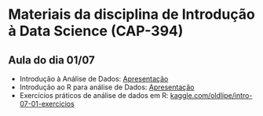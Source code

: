 # Materiais da disciplina de Introdução à Data Science (CAP-394)

## Aula do dia 01/07
- Introdução à Análise de Dados: [Apresentação](https://github.com/cap394/materiais/blob/main/intro-07-01/intro-analise_de_dados-ds2021_novo.pdf)
- Introdução ao R para análise de Dados: [Apresentação](https://intro-07-01.netlify.app)
- Exercícios práticos de análise de dados em R: [kaggle.com/oldlipe/intro-07-01-exercicios](https://www.kaggle.com/oldlipe/intro-07-01-exercicios)
